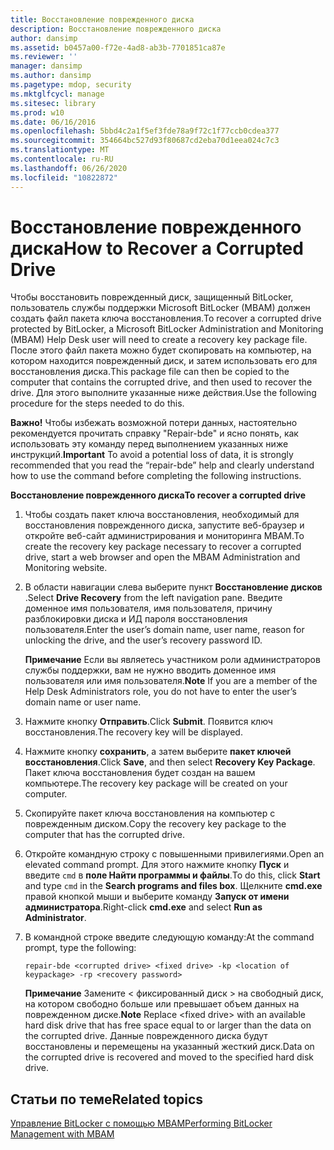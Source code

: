 ```yaml
---
title: Восстановление поврежденного диска
description: Восстановление поврежденного диска
author: dansimp
ms.assetid: b0457a00-f72e-4ad8-ab3b-7701851ca87e
ms.reviewer: ''
manager: dansimp
ms.author: dansimp
ms.pagetype: mdop, security
ms.mktglfcycl: manage
ms.sitesec: library
ms.prod: w10
ms.date: 06/16/2016
ms.openlocfilehash: 5bbd4c2a1f5ef3fde78a9f72c1f77ccb0cdea377
ms.sourcegitcommit: 354664bc527d93f80687cd2eba70d1eea024c7c3
ms.translationtype: MT
ms.contentlocale: ru-RU
ms.lasthandoff: 06/26/2020
ms.locfileid: "10822872"
---
```

# <span data-ttu-id="d8586-103">Восстановление поврежденного диска</span><span class="sxs-lookup"><span data-stu-id="d8586-103">How to Recover a Corrupted Drive</span></span>


<span data-ttu-id="d8586-104">Чтобы восстановить поврежденный диск, защищенный BitLocker, пользователь службы поддержки Microsoft BitLocker (MBAM) должен создать файл пакета ключа восстановления.</span><span class="sxs-lookup"><span data-stu-id="d8586-104">To recover a corrupted drive protected by BitLocker, a Microsoft BitLocker Administration and Monitoring (MBAM) Help Desk user will need to create a recovery key package file.</span></span> <span data-ttu-id="d8586-105">После этого файл пакета можно будет скопировать на компьютер, на котором находится поврежденный диск, и затем использовать его для восстановления диска.</span><span class="sxs-lookup"><span data-stu-id="d8586-105">This package file can then be copied to the computer that contains the corrupted drive, and then used to recover the drive.</span></span> <span data-ttu-id="d8586-106">Для этого выполните указанные ниже действия.</span><span class="sxs-lookup"><span data-stu-id="d8586-106">Use the following procedure for the steps needed to do this.</span></span>

<span data-ttu-id="d8586-107">**Важно!**  Чтобы избежать возможной потери данных, настоятельно рекомендуется прочитать справку "Repair-bde" и ясно понять, как использовать эту команду перед выполнением указанных ниже инструкций.</span><span class="sxs-lookup"><span data-stu-id="d8586-107">**Important** To avoid a potential loss of data, it is strongly recommended that you read the “repair-bde” help and clearly understand how to use the command before completing the following instructions.</span></span>

 

**<span data-ttu-id="d8586-108">Восстановление поврежденного диска</span><span class="sxs-lookup"><span data-stu-id="d8586-108">To recover a corrupted drive</span></span>**

1.  <span data-ttu-id="d8586-109">Чтобы создать пакет ключа восстановления, необходимый для восстановления поврежденного диска, запустите веб-браузер и откройте веб-сайт администрирования и мониторинга MBAM.</span><span class="sxs-lookup"><span data-stu-id="d8586-109">To create the recovery key package necessary to recover a corrupted drive, start a web browser and open the MBAM Administration and Monitoring website.</span></span>

2.  <span data-ttu-id="d8586-110">В области навигации слева выберите пункт **Восстановление дисков** .</span><span class="sxs-lookup"><span data-stu-id="d8586-110">Select **Drive Recovery** from the left navigation pane.</span></span> <span data-ttu-id="d8586-111">Введите доменное имя пользователя, имя пользователя, причину разблокировки диска и ИД пароля восстановления пользователя.</span><span class="sxs-lookup"><span data-stu-id="d8586-111">Enter the user’s domain name, user name, reason for unlocking the drive, and the user’s recovery password ID.</span></span>

    <span data-ttu-id="d8586-112">**Примечание**  Если вы являетесь участником роли администраторов службы поддержки, вам не нужно вводить доменное имя пользователя или имя пользователя.</span><span class="sxs-lookup"><span data-stu-id="d8586-112">**Note** If you are a member of the Help Desk Administrators role, you do not have to enter the user’s domain name or user name.</span></span>

     

3.  <span data-ttu-id="d8586-113">Нажмите кнопку **Отправить**.</span><span class="sxs-lookup"><span data-stu-id="d8586-113">Click **Submit**.</span></span> <span data-ttu-id="d8586-114">Появится ключ восстановления.</span><span class="sxs-lookup"><span data-stu-id="d8586-114">The recovery key will be displayed.</span></span>

4.  <span data-ttu-id="d8586-115">Нажмите кнопку **сохранить**, а затем выберите **пакет ключей восстановления**.</span><span class="sxs-lookup"><span data-stu-id="d8586-115">Click **Save**, and then select **Recovery Key Package**.</span></span> <span data-ttu-id="d8586-116">Пакет ключа восстановления будет создан на вашем компьютере.</span><span class="sxs-lookup"><span data-stu-id="d8586-116">The recovery key package will be created on your computer.</span></span>

5.  <span data-ttu-id="d8586-117">Скопируйте пакет ключа восстановления на компьютер с поврежденным диском.</span><span class="sxs-lookup"><span data-stu-id="d8586-117">Copy the recovery key package to the computer that has the corrupted drive.</span></span>

6.  <span data-ttu-id="d8586-118">Откройте командную строку с повышенными привилегиями.</span><span class="sxs-lookup"><span data-stu-id="d8586-118">Open an elevated command prompt.</span></span> <span data-ttu-id="d8586-119">Для этого нажмите кнопку **Пуск** и введите `cmd` в **поле Найти программы и файлы**.</span><span class="sxs-lookup"><span data-stu-id="d8586-119">To do this, click **Start** and type `cmd` in the **Search programs and files box**.</span></span> <span data-ttu-id="d8586-120">Щелкните **cmd.exe** правой кнопкой мыши и выберите команду **Запуск от имени администратора**.</span><span class="sxs-lookup"><span data-stu-id="d8586-120">Right-click **cmd.exe** and select **Run as Administrator**.</span></span>

7.  <span data-ttu-id="d8586-121">В командной строке введите следующую команду:</span><span class="sxs-lookup"><span data-stu-id="d8586-121">At the command prompt, type the following:</span></span>

    `repair-bde <corrupted drive> <fixed drive> -kp <location of keypackage> -rp <recovery password>`

    <span data-ttu-id="d8586-122">**Примечание**  Замените &lt; фиксированный диск &gt; на свободный диск, на котором свободно больше или превышает объем данных на поврежденном диске.</span><span class="sxs-lookup"><span data-stu-id="d8586-122">**Note** Replace &lt;fixed drive&gt; with an available hard disk drive that has free space equal to or larger than the data on the corrupted drive.</span></span> <span data-ttu-id="d8586-123">Данные поврежденного диска будут восстановлены и перемещены на указанный жесткий диск.</span><span class="sxs-lookup"><span data-stu-id="d8586-123">Data on the corrupted drive is recovered and moved to the specified hard disk drive.</span></span>

     

## <span data-ttu-id="d8586-124">Статьи по теме</span><span class="sxs-lookup"><span data-stu-id="d8586-124">Related topics</span></span>


[<span data-ttu-id="d8586-125">Управление BitLocker с помощью MBAM</span><span class="sxs-lookup"><span data-stu-id="d8586-125">Performing BitLocker Management with MBAM</span></span>](performing-bitlocker-management-with-mbam-mbam-2.md)

 

 





